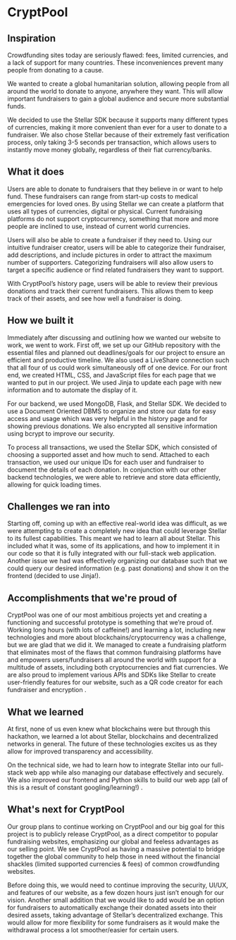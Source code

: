 # CryptPool
## Inspiration
Crowdfunding sites today are seriously flawed: fees, limited currencies, and a lack of support for many countries. These inconveniences prevent many people from donating to a cause.

We wanted to create a global humanitarian solution, allowing people from all around the world to donate to anyone, anywhere they want. This will allow important fundraisers to gain a global audience and secure more substantial funds.

We decided to use the Stellar SDK because it supports many different types of currencies, making it more convenient than ever for a user to donate to a fundraiser. We also chose Stellar because of their extremely fast verification process, only taking 3-5 seconds per transaction, which allows users to instantly move money globally, regardless of their fiat currency/banks.

## What it does
Users are able to donate to fundraisers that they believe in or want to help fund. These fundraisers can range from start-up costs to medical emergencies for loved ones. By using Stellar we can create a platform that uses all types of currencies, digital or physical. Current fundraising platforms do not support cryptocurrency, something that more and more people are inclined to use, instead of current world currencies. 

Users will also be able to create a fundraiser if they need to. Using our intuitive fundraiser creator, users will be able to categorize their fundraiser, add descriptions, and include pictures in order to attract the maximum number of supporters. Categorizing fundraisers will also allow users to target a specific audience or find related fundraisers they want to support.

With CryptPool’s history page, users will be able to review their previous donations and track their current fundraisers. This allows them to keep track of their assets, and see how well a fundraiser is doing.

## How we built it
Immediately after discussing and outlining how we wanted our website to work, we went to work. First off, we set up our GitHub repository with the essential files and planned out deadlines/goals for our project to ensure an efficient and productive timeline. We also used a LiveShare connection such that all four of us could work simultaneously off of one device. For our front end, we created HTML, CSS, and JavaScript files for each page that we wanted to put in our project. We used Jinja to update each page with new information and to automate the display of it. 

For our backend, we used MongoDB, Flask, and Stellar SDK. We decided to use a Document Oriented DBMS to organize and store our data for easy access and usage which was very helpful in the history page and for showing previous donations. We also encrypted all sensitive information using bcrypt to improve our security. 

To process all transactions, we used the Stellar SDK, which consisted of choosing a supported asset and how much to send. Attached to each transaction, we used our unique IDs for each user and fundraiser to document the details of each donation. In conjunction with our other backend technologies, we were able to retrieve and store data efficiently, allowing for quick loading times. 

## Challenges we ran into
Starting off, coming up with an effective real-world idea was difficult, as we were attempting to create a completely new idea that could leverage Stellar to its fullest capabilities. This meant we had to learn all about Stellar. This included what it was, some of its applications, and how to implement it in our code so that it is fully integrated with our full-stack web application. Another issue we had was effectively organizing our database such that we could query our desired information (e.g. past donations) and show it on the frontend (decided to use Jinja!). 

## Accomplishments that we're proud of
CryptPool was one of our most ambitious projects yet and creating a functioning and successful prototype is something that we’re proud of. Working long hours (with lots of caffeine!) and learning a lot, including new technologies and more about blockchains/cryptocurrency was a challenge, but we are glad that we did it. We managed to create a fundraising platform that eliminates most of the flaws that common fundraising platforms have and empowers users/fundraisers all around the world with support for a multitude of assets, including both cryptocurrencies and fiat currencies. We are also proud to implement various APIs and SDKs like Stellar to create user-friendly features for our website, such as a QR code creator for each fundraiser and encryption . 

## What we learned
At first, none of us even knew what blockchains were but through this hackathon, we learned a lot about Stellar, blockchains and decentralized networks in general. The future of these technologies excites us as they allow for improved transparency and accessibility. 

On the technical side, we had to learn how to integrate Stellar into our full-stack web app while also managing our database effectively and securely. We also improved our frontend and Python skills to build our web app (all of this is a result of constant googling/learning!) .

## What's next for CryptPool
Our group plans to continue working on CryptPool and our big goal for this project is to publicly release CryptPool, as a direct competitor to popular fundraising websites, emphasizing our global and feeless advantages as our selling point. We see CryptPool as having a massive potential to bridge together the global community to help those in need without the financial shackles (limited supported currencies & fees) of common crowdfunding websites. 

Before doing this, we would need to continue improving the security, UI/UX, and features of our website, as a few dozen hours just isn’t enough for our vision. Another small addition that we would like to add would be an option for fundraisers to automatically exchange their donated assets into their desired assets, taking advantage of Stellar’s decentralized exchange. This would allow for more flexibility for some fundraisers as it would make the withdrawal process a lot smoother/easier for certain users. 

